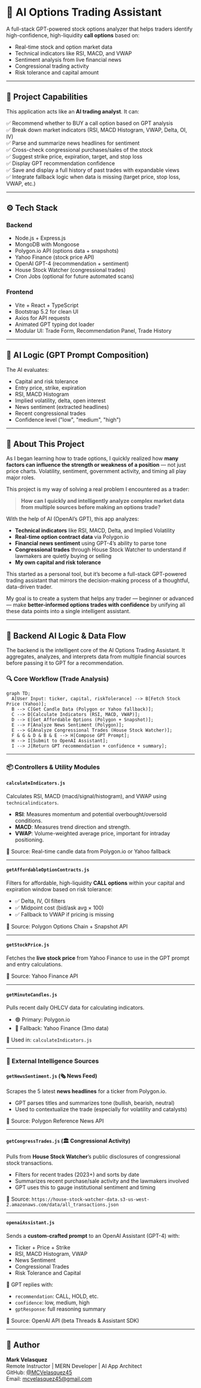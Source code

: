 # 🧠 AI Options Trading Assistant

A full-stack GPT-powered stock options analyzer that helps traders identify high-confidence, high-liquidity **call options** based on:

- Real-time stock and option market data
- Technical indicators like RSI, MACD, and VWAP
- Sentiment analysis from live financial news
- Congressional trading activity
- Risk tolerance and capital amount

---

## 📌 Project Capabilities

This application acts like an **AI trading analyst**. It can:

✅ Recommend whether to BUY a call option based on GPT analysis  
✅ Break down market indicators (RSI, MACD Histogram, VWAP, Delta, OI, IV)  
✅ Parse and summarize news headlines for sentiment  
✅ Cross-check congressional purchases/sales of the stock  
✅ Suggest strike price, expiration, target, and stop loss  
✅ Display GPT recommendation confidence  
✅ Save and display a full history of past trades with expandable views  
✅ Integrate fallback logic when data is missing (target price, stop loss, VWAP, etc.)

---

## ⚙️ Tech Stack

### Backend
- Node.js + Express.js
- MongoDB with Mongoose
- Polygon.io API (options data + snapshots)
- Yahoo Finance (stock price API)
- OpenAI GPT-4 (recommendation + sentiment)
- House Stock Watcher (congressional trades)
- Cron Jobs (optional for future automated scans)

### Frontend
- Vite + React + TypeScript
- Bootstrap 5.2 for clean UI
- Axios for API requests
- Animated GPT typing dot loader
- Modular UI: Trade Form, Recommendation Panel, Trade History

---

## 🧠 AI Logic (GPT Prompt Composition)

The AI evaluates:

- Capital and risk tolerance
- Entry price, strike, expiration
- RSI, MACD Histogram
- Implied volatility, delta, open interest
- News sentiment (extracted headlines)
- Recent congressional trades
- Confidence level ("low", "medium", "high")

---

## 🧭 About This Project

As I began learning how to trade options, I quickly realized how **many factors can influence the strength or weakness of a position** — not just price charts. Volatility, sentiment, government activity, and timing all play major roles.

This project is my way of solving a real problem I encountered as a trader:  
> **How can I quickly and intelligently analyze complex market data from multiple sources before making an options trade?**

With the help of AI (OpenAI’s GPT), this app analyzes:
- **Technical indicators** like RSI, MACD, Delta, and Implied Volatility
- **Real-time option contract data** via Polygon.io
- **Financial news sentiment** using GPT-4’s ability to parse tone
- **Congressional trades** through House Stock Watcher to understand if lawmakers are quietly buying or selling
- **My own capital and risk tolerance**

This started as a personal tool, but it’s become a full-stack GPT-powered trading assistant that mirrors the decision-making process of a thoughtful, data-driven trader.

My goal is to create a system that helps any trader — beginner or advanced — make **better-informed options trades with confidence** by unifying all these data points into a single intelligent assistant.

---

## 🧠 Backend AI Logic & Data Flow

The backend is the intelligent core of the AI Options Trading Assistant. It aggregates, analyzes, and interprets data from multiple financial sources before passing it to GPT for a recommendation.

### 🔍 Core Workflow (Trade Analysis)

```mermaid
graph TD;
  A[User Input: ticker, capital, riskTolerance] --> B[Fetch Stock Price (Yahoo)];
  B --> C[Get Candle Data (Polygon or Yahoo fallback)];
  C --> D[Calculate Indicators (RSI, MACD, VWAP)];
  D --> E[Get Affordable Options (Polygon + Snapshot)];
  E --> F[Analyze News Sentiment (Polygon)];
  E --> G[Analyze Congressional Trades (House Stock Watcher)];
  F & G & D & B & E --> H[Compose GPT Prompt];
  H --> I[Submit to OpenAI Assistant];
  I --> J[Return GPT recommendation + confidence + summary];
```

---

### 📦 Controllers & Utility Modules

#### `calculateIndicators.js`
Calculates RSI, MACD (macd/signal/histogram), and VWAP using `technicalindicators`.

- **RSI**: Measures momentum and potential overbought/oversold conditions.
- **MACD**: Measures trend direction and strength.
- **VWAP**: Volume-weighted average price, important for intraday positioning.

📄 Source: Real-time candle data from Polygon.io or Yahoo fallback

---

#### `getAffordableOptionContracts.js`
Filters for affordable, high-liquidity **CALL options** within your capital and expiration window based on risk tolerance:

- ✅ Delta, IV, OI filters
- ✅ Midpoint cost (bid/ask avg × 100)
- ✅ Fallback to VWAP if pricing is missing

📄 Source: Polygon Options Chain + Snapshot API

---

#### `getStockPrice.js`
Fetches the **live stock price** from Yahoo Finance to use in the GPT prompt and entry calculations.

📄 Source: Yahoo Finance API

---

#### `getMinuteCandles.js`
Pulls recent daily OHLCV data for calculating indicators.

- 🟢 Primary: Polygon.io
- 🔁 Fallback: Yahoo Finance (3mo data)

📄 Used in: `calculateIndicators.js`

---

### 📡 External Intelligence Sources

#### `getNewsSentiment.js` (🗞️ News Feed)
Scrapes the 5 latest **news headlines** for a ticker from Polygon.io.

- GPT parses titles and summarizes tone (bullish, bearish, neutral)
- Used to contextualize the trade (especially for volatility and catalysts)

📄 Source: Polygon Reference News API

---

#### `getCongressTrades.js` (🏛️ Congressional Activity)
Pulls from **House Stock Watcher**’s public disclosures of congressional stock transactions.

- Filters for recent trades (2023+) and sorts by date
- Summarizes recent purchase/sale activity and the lawmakers involved
- GPT uses this to gauge institutional sentiment and timing

📄 Source: `https://house-stock-watcher-data.s3-us-west-2.amazonaws.com/data/all_transactions.json`

---

#### `openaiAssistant.js`
Sends a **custom-crafted prompt** to an OpenAI Assistant (GPT-4) with:

- Ticker + Price + Strike
- RSI, MACD Histogram, VWAP
- News Sentiment
- Congressional Trades
- Risk Tolerance and Capital

🧠 GPT replies with:
- `recommendation`: CALL, HOLD, etc.
- `confidence`: low, medium, high
- `gptResponse`: full reasoning summary

📄 Source: OpenAI API (beta Threads & Assistant SDK)

---

## 👤 Author

**Mark Velasquez**  
Remote Instructor | MERN Developer | AI App Architect  
GitHub: [@MCVelasquez45](https://github.com/MCVelasquez45)  
Email: mcvelasquez45@gmail.com
